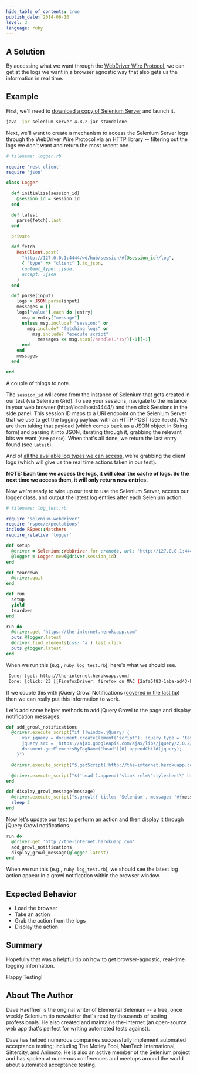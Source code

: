```yaml
---
hide_table_of_contents: true
publish_date: 2014-06-10
level: 3
language: ruby
---
```


## A Solution

By accessing what we want through the [WebDriver Wire Protocol](https://code.google.com/p/selenium/wiki/JsonWireProtocol), we can get at the logs we want in a browser 
agnostic way that also gets us the information in real time.

## Example

First, we'll need to [download a copy of Selenium Server](https://www.selenium.dev/downloads/) and launch it.

```sh
java -jar selenium-server-4.8.2.jar standalone
```

Next, we'll want to create a mechanism to access the Selenium Server logs through the WebDriver Wire Protocol via an 
HTTP library -- filtering out the logs we don't want and return the most recent one.

```ruby
# filename: logger.rb

require 'rest-client'
require 'json'

class Logger

  def initialize(session_id)
    @session_id = session_id
  end

  def latest
    parse(fetch).last
  end

  private

  def fetch
    RestClient.post(
      "http://127.0.0.1:4444/wd/hub/session/#{@session_id}/log",
      { "type" => "client" }.to_json,
      content_type: :json,
      accept: :json
    )
  end

  def parse(input)
    logs = JSON.parse(input)
    messages = []
    logs["value"].each do |entry|
      msg = entry["message"]
      unless msg.include? "session:" or
        msg.include? "fetching logs" or
          msg.include? "execute script"
            messages << msg.scan(/handle(.*)$/)[-1][-1]
      end
    end
    messages
  end

end
```

A couple of things to note.

The `session_id` will come from the instance of Selenium that gets created in our test (via Selenium Grid). To see 
your sessions, navigate to the instance in your web browser (http://localhost:4444/) and then click Sessions in the 
side panel. This session ID maps to a URI endpoint on the Selenium Server that we use to get the logging payload 
with an HTTP POST (see `fetch`). We are then taking that payload (which comes back as a JSON object in String form) 
and parsing it into JSON, iterating through it, grabbing the relevant bits we want (see `parse`). When that's all 
done, we return the last entry found (see `latest`).

And of [all the available log types we can access](https://code.google.com/p/selenium/wiki/Logging#Log_Types), we're grabbing the client logs 
(which will give us the real time actions taken in our test).

__NOTE: Each time we access the logs, it will clear the cache of logs. So the next time we access them, it will 
only return new entries.__

Now we're ready to wire up our test to use the Selenium Server, access our logger class, and output the latest 
log entries after each Selenium action.

```ruby
# filename: log_test.rb

require 'selenium-webdriver'
require 'rspec/expectations'
include RSpec::Matchers
require_relative 'logger'

def setup
  @driver = Selenium::WebDriver.for :remote, url: 'http://127.0.0.1:4444/wd/hub'
  @logger = Logger.new(@driver.session_id)
end

def teardown
  @driver.quit
end

def run
  setup
  yield
  teardown
end

run do
  @driver.get 'https://the-internet.herokuapp.com'
  puts @logger.latest
  @driver.find_elements(css: 'a').last.click
  puts @logger.latest
end
```

When we run this (e.g., `ruby log_test.rb`), here's what we should see.

```sh
 Done: [get: http://the-internet.herokuapp.com]
 Done: [click: 23 [[FirefoxDriver: firefox on MAC (2afa5f83-1aba-ad43-b1f3-9b4907ae9471)] -> css selector: a]]
```

If we couple this with jQuery Growl Notifications ([covered in the last tip](https://elementalselenium.com/docs/growl/53-growl)) 
then we can really put this information to work.

Let's add some helper methods to add jQuery Growl to the page and display notification messages.

```ruby
def add_growl_notifications
  @driver.execute_script("if (!window.jQuery) {
      var jquery = document.createElement('script'); jquery.type = 'text/javascript';
      jquery.src = 'https://ajax.googleapis.com/ajax/libs/jquery/2.0.2/jquery.min.js';
      document.getElementsByTagName('head')[0].appendChild(jquery);
    }")

  @driver.execute_script("$.getScript('http://the-internet.herokuapp.com/js/vendor/jquery.growl.js')")

  @driver.execute_script("$('head').append('<link rel=\"stylesheet\" href=\"http://the-internet.herokuapp.com/css/jquery.growl.css\" type=\"text/css\" />');")
end

def display_growl_message(message)
  @driver.execute_script("$.growl({ title: 'Selenium', message: '#{message}' });")
  sleep 2
end
```

Now let's update our test to perform an action and then display it through jQuery Growl notifications.

```ruby
run do
  @driver.get 'http://the-internet.herokuapp.com'
  add_growl_notifications
  display_growl_message(@logger.latest)
end
```

When we run this (e.g., `ruby log_test.rb`), we should see the latest log action appear in a growl notification within 
the browser window.


## Expected Behavior

+ Load the browser
+ Take an action
+ Grab the action from the logs
+ Display the action

## Summary

Hopefully that was a helpful tip on how to get browser-agnostic, real-time logging information.

Happy Testing!

## About The Author

Dave Haeffner is the original writer of Elemental Selenium -- a free, once weekly Selenium tip newsletter that's 
read by thousands of testing professionals. He also created and maintains the-internet (an open-source web app that's 
perfect for writing automated tests against).

Dave has helped numerous companies successfully implement automated acceptance testing; including The Motley Fool, 
ManTech International, Sittercity, and Animoto. He is also an active member of the Selenium project and has spoken at 
numerous conferences and meetups around the world about automated acceptance testing.
